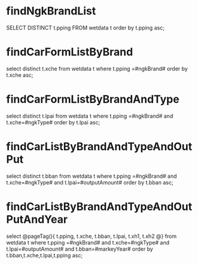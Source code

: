 findNgkBrandList
===
SELECT DISTINCT t.pping FROM wetdata t order by t.pping asc;

findCarFormListByBrand
===
select distinct t.xche from wetdata t where  t.pping =#ngkBrand# order by t.xche asc;

findCarFormListByBrandAndType
===
select distinct t.lpai from wetdata t where  t.pping =#ngkBrand#  and t.xche=#ngkType# order by t.lpai asc;

findCarListByBrandAndTypeAndOutPut
===
select  distinct t.bban from wetdata t where  t.pping =#ngkBrand#  and t.xche=#ngkType# and t.lpai=#outputAmount# order by t.bban asc;

findCarListByBrandAndTypeAndOutPutAndYear
===
select @pageTag(){
t.pping,
t.xche,
t.bban,
t.lpai,
t.xh1,
t.xh2
 @}
from wetdata t where  t.pping =#ngkBrand#  and t.xche=#ngkType# and t.lpai=#outputAmount#
and t.bban=#markeyYear# order by t.bban,t.xche,t.lpai,t.pping asc;